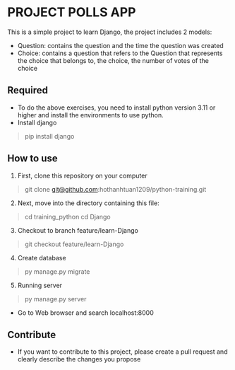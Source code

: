 # PROJECT POLLS APP
This is a simple project to learn Django, the project includes 2 models:
- Question: contains the question and the time the question was created
- Choice: contains a question that refers to the Question that represents the choice that belongs to, the choice, the number of votes of the choice

## Required
- To do the above exercises, you need to install python version 3.11 or higher and install the environments to use python.
- Install django
 >pip install django 

## How to use
 1. First, clone this repository on your computer
 >git clone git@github.com:hothanhtuan1209/python-training.git

2. Next, move into the directory containing this file:
 >cd training_python
 >cd Django

3. Checkout to branch feature/learn-Django
> git checkout feature/learn-Django

4. Create database
> py manage.py migrate

5. Running server
 >py manage.py server
 - Go to Web browser and search localhost:8000
 
 ## Contribute
 - If you want to contribute to this project, please create a pull request and clearly describe the changes you propose